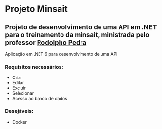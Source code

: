 # Projeto Minsait
## Projeto de desenvolvimento de uma API em .NET para o treinamento da minsait, ministrada pelo professor <a href="https://www.linkedin.com/in/rodolphopedra/">Rodolpho Pedra</a>

Aplicação em .NET 6 para desenvolvimento de uma API

### Requisitos necessários:
- Criar
- Editar
- Excluir
- Selecionar
- Acesso ao banco de dados

### Desejáveis:
- Docker
